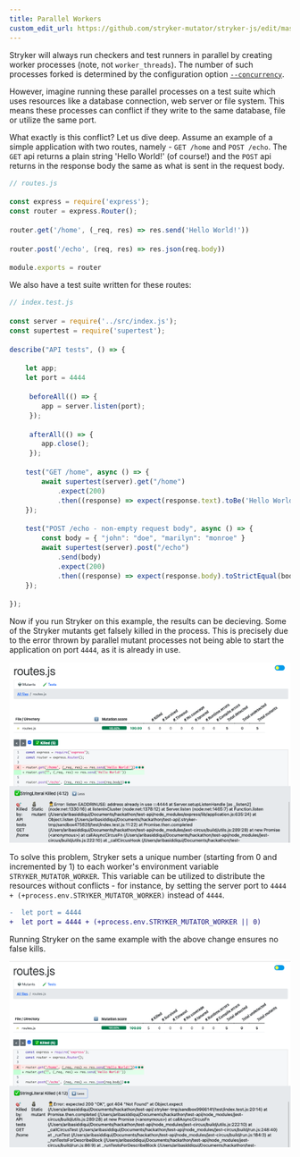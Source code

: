 ```yaml
---
title: Parallel Workers
custom_edit_url: https://github.com/stryker-mutator/stryker-js/edit/master/docs/parallel-workers.md
---
```


Stryker will always run checkers and test runners in parallel by creating worker processes (note, not `worker_threads`). The number of such processes forked is determined by the configuration option [`--concurrency`](./configuration.md#concurrency-number). 

However, imagine running these parallel processes on a test suite which uses resources like a database connection, web server or file system. This means these processes can conflict if they write to the same database, file or utilize the same port. 


What exactly is this conflict? Let us dive deep. Assume an example of a simple application with two routes, namely - `GET /home` and `POST /echo`. The `GET` api returns a plain string 'Hello World!' (of course!) and the `POST` api returns in the response body the same as what is sent in the request body. 

```js
// routes.js

const express = require('express');
const router = express.Router();

router.get('/home', (_req, res) => res.send('Hello World!'))

router.post('/echo', (req, res) => res.json(req.body))

module.exports = router
```

We also have a test suite written for these routes: 

```js
// index.test.js

const server = require('../src/index.js');
const supertest = require('supertest');
 
describe("API tests", () => {
    
    let app;
    let port = 4444

     beforeAll(() => {
        app = server.listen(port);
     });

     afterAll(() => {
        app.close();
     });

    test("GET /home", async () => {
        await supertest(server).get("/home")
            .expect(200)
            .then((response) => expect(response.text).toBe('Hello World!'));
    });

    test("POST /echo - non-empty request body", async () => {
        const body = { "john": "doe", "marilyn": "monroe" }
        await supertest(server).post("/echo")
            .send(body)
            .expect(200)
            .then((response) => expect(response.body).toStrictEqual(body));
    });
    
});
```

Now if you run Stryker on this example, the results can be decieving. Some of the Stryker mutants get falsely killed in the process. This is precisely due to the error thrown by parallel mutant processes not being able to start the application on port `4444`, as it is already in use. 

![parallel worker processes falsely killed](./images/parallel-process-falsly-killed.png)


 To solve this problem, Stryker sets a unique number (starting from 0 and incremented by 1) to each worker's environment variable `STRYKER_MUTATOR_WORKER`. This variable can be utilized to distribute the resources without conflicts - for instance, by setting the server port to `4444 + (+process.env.STRYKER_MUTATOR_WORKER)` instead of `4444`. 


```diff
-  let port = 4444
+  let port = 4444 + (+process.env.STRYKER_MUTATOR_WORKER || 0)
```

Running Stryker on the same example with the above change ensures no false kills.

![parallel worker processes no more falsely killed](./images/parallel-processes-falsly-killed-solved.png)

